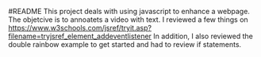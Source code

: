 #README
This project deals with using javascript to enhance a webpage. The objetcive is to annoatets a video with text.
I reviewed a few things on https://www.w3schools.com/jsref/tryit.asp?filename=tryjsref_element_addeventlistener 
In addition, I also reviewed the double rainbow example to get started and had to review if statements. 